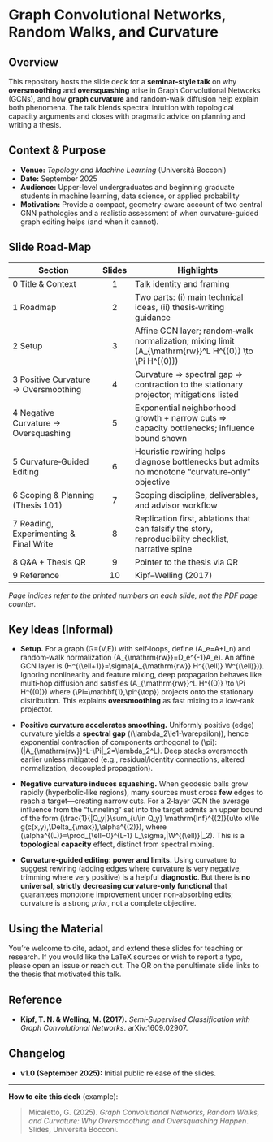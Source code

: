 # Graph Convolutional Networks, Random Walks, and Curvature

## Overview

This repository hosts the slide deck for a **seminar-style talk** on why **oversmoothing** and **oversquashing** arise in Graph Convolutional Networks (GCNs), and how **graph curvature** and random-walk diffusion help explain both phenomena. The talk blends spectral intuition with topological capacity arguments and closes with pragmatic advice on planning and writing a thesis.

## Context & Purpose

- **Venue:** *Topology and Machine Learning* (Università Bocconi)
- **Date:** September 2025
- **Audience:** Upper-level undergraduates and beginning graduate students in machine learning, data science, or applied probability
- **Motivation:** Provide a compact, geometry-aware account of two central GNN pathologies and a realistic assessment of when curvature-guided graph editing helps (and when it cannot).

## Slide Road‑Map

| Section                                | Slides | Highlights                                                                                              |
|----------------------------------------|:------:|----------------------------------------------------------------------------------------------------------|
| 0 Title & Context                      |   1    | Talk identity and framing                                                                                |
| 1 Roadmap                              |   2    | Two parts: (i) main technical ideas, (ii) thesis‑writing guidance                                        |
| 2 Setup                                |   3    | Affine GCN layer; random‑walk normalization; mixing limit \(A_{\mathrm{rw}}^L H^{(0)} \to \Pi H^{(0)}\) |
| 3 Positive Curvature → Oversmoothing   |   4    | Curvature ⇒ spectral gap ⇒ contraction to the stationary projector; mitigations listed                  |
| 4 Negative Curvature → Oversquashing   |   5    | Exponential neighborhood growth + narrow cuts ⇒ capacity bottlenecks; influence bound shown             |
| 5 Curvature‑Guided Editing             |   6    | Heuristic rewiring helps diagnose bottlenecks but admits no monotone “curvature‑only” objective         |
| 6 Scoping & Planning (Thesis 101)      |   7    | Scoping discipline, deliverables, and advisor workflow                                                   |
| 7 Reading, Experimenting & Final Write |   8    | Replication first, ablations that can falsify the story, reproducibility checklist, narrative spine     |
| 8 Q&A + Thesis QR                      |   9    | Pointer to the thesis via QR                                                                             |
| 9 Reference                            |  10    | Kipf–Welling (2017)                                                                                      |

*Page indices refer to the printed numbers on each slide, not the PDF page counter.*

## Key Ideas (Informal)

- **Setup.** For a graph \(G=(V,E)\) with self‑loops, define \(A_e=A+I_n\) and random‑walk normalization \(A_{\mathrm{rw}}=D_e^{-1}A_e\). An affine GCN layer is \(H^{(\ell+1)}=\sigma(A_{\mathrm{rw}} H^{(\ell)} W^{(\ell)})\). Ignoring nonlinearity and feature mixing, deep propagation behaves like multi‑hop diffusion and satisfies \(A_{\mathrm{rw}}^L H^{(0)} \to \Pi H^{(0)}\) where \(\Pi=\mathbf{1}\,\pi^{\top}\) projects onto the stationary distribution. This explains **oversmoothing** as fast mixing to a low‑rank projector.  

- **Positive curvature accelerates smoothing.** Uniformly positive (edge) curvature yields a **spectral gap** (\(\lambda_2\le1-\varepsilon\)), hence exponential contraction of components orthogonal to \(\pi\): \(\|A_{\mathrm{rw}}^L-\Pi\|_2=\lambda_2^L\). Deep stacks oversmooth earlier unless mitigated (e.g., residual/identity connections, altered normalization, decoupled propagation).

- **Negative curvature induces squashing.** When geodesic balls grow rapidly (hyperbolic‑like regions), many sources must cross **few** edges to reach a target—creating narrow cuts. For a 2‑layer GCN the average influence from the “funneling” set into the target admits an upper bound of the form \(\frac{1}{|Q_y|}\sum_{u\in Q_y} \mathrm{Inf}^{(2)}(u\to x)\le g(c(x,y),\Delta_{\max})\,\alpha^{(2)}\), where \(\alpha^{(L)}=\prod_{\ell=0}^{L-1} L_\sigma\,\|W^{(\ell)}\|_2\). This is a **topological capacity** effect, distinct from spectral mixing.

- **Curvature‑guided editing: power and limits.** Using curvature to suggest rewiring (adding edges where curvature is very negative, trimming where very positive) is a helpful **diagnostic**. But there is **no universal, strictly decreasing curvature‑only functional** that guarantees monotone improvement under non‑absorbing edits; curvature is a strong *prior*, not a complete objective.

## Using the Material

You’re welcome to cite, adapt, and extend these slides for teaching or research. If you would like the LaTeX sources or wish to report a typo, please open an issue or reach out. The QR on the penultimate slide links to the thesis that motivated this talk.

## Reference

- **Kipf, T. N. & Welling, M. (2017).** *Semi‑Supervised Classification with Graph Convolutional Networks*. arXiv:1609.02907.

## Changelog

- **v1.0 (September 2025):** Initial public release of the slides.

---

**How to cite this deck** (example):  
> Micaletto, G. (2025). *Graph Convolutional Networks, Random Walks, and Curvature: Why Oversmoothing and Oversquashing Happen*. Slides, Università Bocconi.
